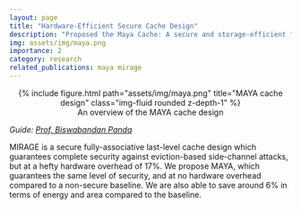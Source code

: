 ```yaml
---
layout: page
title: "Hardware-Efficient Secure Cache Design"
description: "Proposed the Maya Cache: A secure and storage-efficient fully-associative last-level cache design"
img: assets/img/maya.png
importance: 2
category: research
related_publications: maya mirage
---
```


<center>
<div class="row">
    <div class="col-sm mt-4 mt-md-0">
        {% include figure.html path="assets/img/maya.png" title="MAYA cache design" class="img-fluid rounded z-depth-1" %}
    </div>
</div>
<div class="caption">
    An overview of the MAYA cache design
</div>
</center>

_Guide: [Prof. Biswabandan Panda](https://www.cse.iitb.ac.in/~biswa/)_  

MIRAGE is a secure fully-associative last-level cache design which guarantees complete security against eviction-based side-channel attacks, but at a hefty hardware overhead of 17%. We propose MAYA, which guarantees the same level of security, and at no hardware overhead compared to a non-secure baseline. We are also able to save around 6% in terms of energy and area compared to the baseline.

